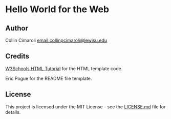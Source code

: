 # Hello World for the Web

## Author
Collin Cimaroli [email:collinpcimaroli@lewisu.edu](mailto:collinpcimaroli@lewisu.edu)

## Credits
[W3Schools HTML Tutorial](https://www.w3schools.com/html/) for the HTML template code.

Eric Pogue for the README file template.

## License
This project is licensed under the MIT License - see the [LICENSE.md](LICENSE) file for details.


